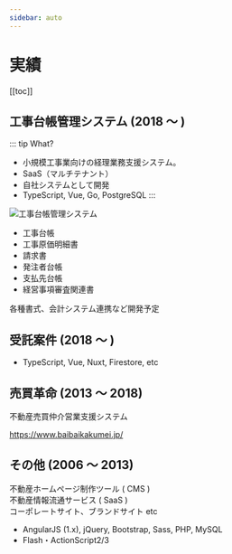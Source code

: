 ```yaml
---
sidebar: auto
---
```


# 実績

[[toc]]

## 工事台帳管理システム (2018 〜 )

::: tip What?
- 小規模工事業向けの経理業務支援システム。
- SaaS（マルチテナント）
- 自社システムとして開発
- TypeScript, Vue, Go, PostgreSQL
:::

![工事台帳管理システム](/img/construction.png)

- 工事台帳
- 工事原価明細書
- 請求書
- 発注者台帳
- 支払先台帳
- 経営事項審査関連書

各種書式、会計システム連携など開発予定

## 受託案件 (2018 〜 )

- TypeScript, Vue, Nuxt, Firestore, etc

## 売買革命 (2013 〜 2018)

不動産売買仲介営業支援システム

https://www.baibaikakumei.jp/

## その他 (2006 〜 2013)

不動産ホームページ制作ツール ( CMS )<br>
不動産情報流通サービス ( SaaS )<br>
コーポレートサイト、ブランドサイト etc

- AngularJS (1.x), jQuery, Bootstrap, Sass, PHP, MySQL
- Flash・ActionScript2/3
